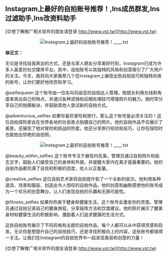 ## **Instagram上最好的自拍账号推荐！,Ins成员群发,Ins过滤助手,Ins改资料助手**

[😍想了解推广相关软件的朋友请登录 http://www.vst.tw](http://www.vst.tw)

 <center><img src="https://vst.tw/MP4/tuiguang/png/3.png" alt="Instagram上最好的自拍账号推荐！____.txt"></center>

**😄正文：**

无论是寻找自我表达的方式，还是与家人朋友分享美好时刻，Instagram已成为许多人喜爱的社交媒体平台。其中，自拍账号以其独特的风格和创意吸引了广大用户的关注。今天，我将向大家推荐几个在Instagram上展现出色自拍技巧和独特风格的账号，让你们更好地欣赏和学习。

@selfiequeen
这个账号由一位名叫玛丽亚的自拍达人管理。她擅长利用光线和角度来突出自己的特点，并通过各种滤镜和后期处理技巧增强照片的魅力。她时常分享自己的拍摄秘诀，并鼓励其他人尝试新的自拍方式。

@adventurous_selfies
如果你喜欢冒险和旅行，那么这个账号是必须关注的！这位自拍探险家会在世界各地的壮丽景点拍摄自己的照片。他的自拍作品不仅展示了美景，还展现了他对冒险和挑战的热爱。他还分享旅行经验和技巧，让你在探险时也能拍出惊艳的自拍照。

 <center><img src="https://vst.tw/MP4/tuiguang/png/8.png" alt="Instagram上最好的自拍账号推荐！____.txt"></center>

@beauty_within_selfies
这个账号专注于展现内在美。管理员通过自拍照片和励志文字，鼓励人们接受自己的身体和外貌，并提醒大家内在美才是最重要的。她的自拍作品都充满了自信和积极的态度，给人以正能量。

@creative_selfies
这位自拍艺术家将自拍提升到了一个全新的层次。他利用各种道具、场景和服装，创造出令人惊叹的自拍作品。他的创意和幽默感使他的账号成为一个欢乐的创意舞台，让人们发现自拍的乐趣和无限可能性。

@fitness_selfies
如果你热衷于健身和健康生活，这个账号会激发你的灵感。管理员通过自拍记录自己的健身旅程，分享锻炼方法和饮食建议。他的照片展示了健美身材和健康生活的积极影响，激励着人们追求健康的生活方式。

这些自拍账号展示了不同风格和主题的自拍作品，每个人都可以从中获得灵感和启发。无论你是想提升自己的自拍技巧，还是寻找积极向上的内容，这些账号都值得一关注。让我们在Instagram的自拍世界中一起发现美丽和创意的力量！

[😍想了解推广相关软件的朋友请登录 http://www.vst.tw](http://www.vst.tw)



